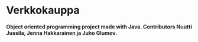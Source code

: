 # Verkkokauppa
**Object oriented programming project made with Java. Contributors Nuutti Jussila, Jenna Hakkarainen ja Juho Glumov.**

